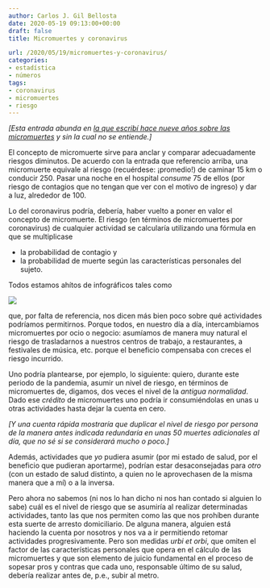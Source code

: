 ```yaml
---
author: Carlos J. Gil Bellosta
date: 2020-05-19 09:13:00+00:00
draft: false
title: Micromuertes y coronavirus

url: /2020/05/19/micromuertes-y-coronavirus/
categories:
- estadística
- números
tags:
- coronavirus
- micromuertes
- riesgo
---
```


_[Esta entrada abunda en [la que escribí hace nueve años sobre las micromuertes](https://www.datanalytics.com/2011/06/01/micromuertes/) y sin la cual no se entiende.]_

El concepto de micromuerte sirve para anclar y comparar adecuadamente riesgos diminutos. De acuerdo con la entrada que referencio arriba, una micromuerte equivale al riesgo (recuérdese: ¡promedio!) de caminar 15 km o conducir 250. Pasar una noche en el hospital _consume_ 75 de ellos (por riesgo de contagios que no tengan que ver con el motivo de ingreso) y dar a luz, alrededor de 100.

Lo del coronavirus podría, debería, haber vuelto a poner en valor el concepto de micromuerte. El riesgo (en términos de micromuertes por coronavirus) de cualquier actividad se calcularía utilizando una fórmula en que se multiplicase

* la probabilidad de contagio y
* la probabilidad de muerte según las características personales del sujeto.

Todos estamos ahítos de infográficos tales como

![](/wp-uploads/2020/05/risk_levels.jpg)

que, por falta de referencia, nos dicen más bien poco sobre qué actividades podríamos permitirnos. Porque todos, en nuestro día a día, intercambiamos micromuertes por ocio o negocio: asumíamos de manera muy natural el riesgo de trasladarnos a nuestros centros de trabajo, a restaurantes, a festivales de música, etc. porque el beneficio compensaba con creces el riesgo incurrido.

Uno podría plantearse, por ejemplo, lo siguiente: quiero, durante este periodo de la pandemia, asumir un nivel de riesgo, en términos de micromuertes de, digamos, dos veces el nivel de la _antigua normalidad_. Dado ese _crédito_ de micromuertes uno podría ir consumiéndolas en unas u otras actividades hasta dejar la cuenta en cero.

_[Y una cuenta rápida mostraría que duplicar el nivel de riesgo por persona de la manera antes indicada redundaría en unas 50 muertes adicionales al día, que no sé si se considerará mucho o poco.]_

Además, actividades que _yo_ pudiera asumir (por mi estado de salud, por el beneficio que pudieran aportarme), podrían estar desaconsejadas para _otro_ (con un estado de salud distinto, a quien no le aprovechasen de la misma manera que a mí) o a la inversa.

Pero ahora no sabemos (ni nos lo han dicho ni nos han contado si alguien lo sabe) cuál es el nivel de riesgo que se asumiría al realizar determinadas actividades, tanto las que nos permiten como las que nos prohíben durante esta suerte de arresto domiciliario. De alguna manera, alguien está haciendo la cuenta por nosotros y nos va a ir permitiendo retomar actividades progresivamente. Pero son medidas _urbi et orbi_, que omiten el factor de las características personales que opera en el cálculo de las micromuertes y que son elemento de juicio fundamental en el proceso de sopesar pros y contras que cada uno, responsable último de su salud, debería realizar antes de, p.e., subir al metro.